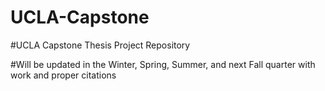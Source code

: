 # UCLA-Capstone

#UCLA Capstone Thesis Project Repository 


#Will be updated in the Winter, Spring, Summer, and next Fall quarter with work and proper citations 
